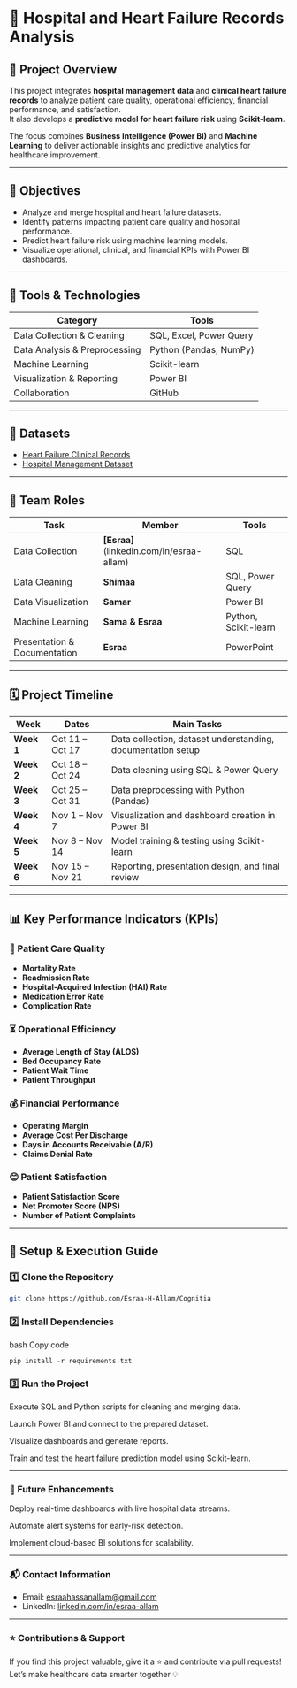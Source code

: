 # 🏥 Hospital and Heart Failure Records Analysis

## 📘 Project Overview

This project integrates **hospital management data** and **clinical heart failure records** to analyze patient care quality, operational efficiency, financial performance, and satisfaction.  
It also develops a **predictive model for heart failure risk** using **Scikit-learn**.

The focus combines **Business Intelligence (Power BI)** and **Machine Learning** to deliver actionable insights and predictive analytics for healthcare improvement.

---

## 🎯 Objectives

- Analyze and merge hospital and heart failure datasets.
- Identify patterns impacting patient care quality and hospital performance.
- Predict heart failure risk using machine learning models.
- Visualize operational, clinical, and financial KPIs with Power BI dashboards.

---

## 🧰 Tools & Technologies

| Category | Tools |
|-----------|--------|
| Data Collection & Cleaning | SQL, Excel, Power Query |
| Data Analysis & Preprocessing | Python (Pandas, NumPy) |
| Machine Learning | Scikit-learn |
| Visualization & Reporting | Power BI |
| Collaboration | GitHub |

---

## 📂 Datasets

- [Heart Failure Clinical Records](https://www.kaggle.com/datasets/nimapourmoradi/heart-failure-clinical-records)  
- [Hospital Management Dataset](https://www.kaggle.com/datasets/kanakbaghel/hospital-management-dataset)

---

## 👥 Team Roles

| Task | Member | Tools |
|------|---------|-------|
| Data Collection | **[Esraa]**(linkedin.com/in/esraa-allam) | SQL |
| Data Cleaning | **Shimaa** | SQL, Power Query |
| Data Visualization | **Samar** | Power BI |
| Machine Learning | **Sama & Esraa** | Python, Scikit-learn |
| Presentation & Documentation | **Esraa** | PowerPoint |

---

## 🗓️ Project Timeline

| Week | Dates | Main Tasks |
|------|--------|------------|
| **Week 1** | Oct 11 – Oct 17 | Data collection, dataset understanding, documentation setup |
| **Week 2** | Oct 18 – Oct 24 | Data cleaning using SQL & Power Query |
| **Week 3** | Oct 25 – Oct 31 | Data preprocessing with Python (Pandas) |
| **Week 4** | Nov 1 – Nov 7 | Visualization and dashboard creation in Power BI |
| **Week 5** | Nov 8 – Nov 14 | Model training & testing using Scikit-learn |
| **Week 6** | Nov 15 – Nov 21 | Reporting, presentation design, and final review |

---

## 📊 Key Performance Indicators (KPIs)

### 🏥 Patient Care Quality
- **Mortality Rate**
- **Readmission Rate**
- **Hospital-Acquired Infection (HAI) Rate**
- **Medication Error Rate**
- **Complication Rate**

### ⏳ Operational Efficiency
- **Average Length of Stay (ALOS)**
- **Bed Occupancy Rate**
- **Patient Wait Time**
- **Patient Throughput**

### 💰 Financial Performance
- **Operating Margin**
- **Average Cost Per Discharge**
- **Days in Accounts Receivable (A/R)**
- **Claims Denial Rate**

### 😊 Patient Satisfaction
- **Patient Satisfaction Score**
- **Net Promoter Score (NPS)**
- **Number of Patient Complaints**

---

## 🚀 Setup & Execution Guide

### 1️⃣ Clone the Repository
```bash
git clone https://github.com/Esraa-H-Allam/Cognitia
```
### 2️⃣ Install Dependencies
bash
Copy code
```c
pip install -r requirements.txt
```

### 3️⃣ Run the Project
Execute SQL and Python scripts for cleaning and merging data.

Launch Power BI and connect to the prepared dataset.

Visualize dashboards and generate reports.

Train and test the heart failure prediction model using Scikit-learn.

---

### 🔮 Future Enhancements
Deploy real-time dashboards with live hospital data streams.

Automate alert systems for early-risk detection.

Implement cloud-based BI solutions for scalability.

---

### 📬 Contact Information
* Email: [esraahassanallam@gmail.com](mailto:esraahassanallam@gmail.com) 
* LinkedIn: [linkedin.com/in/esraa-allam](linkedin.com/in/esraa-allam)
---

### ⭐ Contributions & Support
If you find this project valuable, give it a ⭐ and contribute via pull requests!
Let’s make healthcare data smarter together 💡
